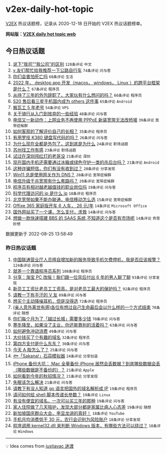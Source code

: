 # v2ex-daily-hot-topic

[V2EX](https://www.v2ex.com/) 热议话题榜，记录从 2020-12-18 日开始的 V2EX 热议话题榜单。

**网站版：[V2EX daily hot topic web](https://boojack.github.io/v2ex-daily-hot-topic-web/)**

## 今日热议话题

<!-- TODAY BEGIN -->

1. [说下“我司”“我公司”的区别](https://www.v2ex.com/t/875222) `128条评论` `中文`
1. [v 友们帮忙给我推荐一下公路自行车](https://www.v2ex.com/t/875231) `74条评论` `问与答`
1. [你们会害怕死亡吗](https://www.v2ex.com/t/875377) `68条评论` `生活`
1. [2022 年， desktop app 开发（macos， windows， Linux ）的跨平台框架是什么？](https://www.v2ex.com/t/875271) `67条评论` `程序员`
1. [从待了三年的外包辞职了，大家伙有什么想问的吗？](https://www.v2ex.com/t/875306) `66条评论` `程序员`
1. [S20 售后看三星手机国内成为 others 这件事](https://www.v2ex.com/t/875268) `65条评论` `Android`
1. [搬瓦工 5 年老号](https://www.v2ex.com/t/875217) `54条评论` `VPS`
1. [关于骑行从入门到放弃的一些经验](https://www.v2ex.com/t/875300) `48条评论` `问与答`
1. [电信又一新动作：上网业务不再使用 PPPoE 新装宽带无法改桥接](https://www.v2ex.com/t/875362) `39条评论` `宽带症候群`
1. [如何客观的了解评价自己的长相？](https://www.v2ex.com/t/875386) `35条评论` `程序员`
1. [有用罗技 K380 键盘写代码的吗？](https://www.v2ex.com/t/875294) `26条评论` `问与答`
1. [为什么现在全都是外包了，这到底是为什么](https://www.v2ex.com/t/875355) `24条评论` `职场话题`
1. [苏州找工作有感](https://www.v2ex.com/t/875265) `23条评论` `职场话题`
1. [试过在深圳闯红灯的老哥没](https://www.v2ex.com/t/875373) `21条评论` `深圳`
1. [现在国内手机还需要通过冰箱或绿色守护一类的杀后台吗？](https://www.v2ex.com/t/875353) `21条评论` `Android`
1. [这种诈骗短信，你们有没有收到过？](https://www.v2ex.com/t/875351) `20条评论` `分享发现`
1. [Win11 总是使用网关作为 DNS？](https://www.v2ex.com/t/875329) `20条评论` `宽带症候群`
1. [电信升级千兆宽带有什么套路吗？](https://www.v2ex.com/t/875246) `20条评论` `宽带症候群`
1. [程序员有相对越老越值钱的职业岗位吗](https://www.v2ex.com/t/875297) `19条评论` `问与答`
1. [科学代理访问的 ip 是什么 ip](https://www.v2ex.com/t/875243) `18条评论` `程序员`
1. [北京宽带如果不能办联通，电信移动怎么选](https://www.v2ex.com/t/875281) `15条评论` `宽带症候群`
1. [Offixe 365 家庭版开车 6 人车， 26 元/年](https://www.v2ex.com/t/875408) `14条评论` `Microsoft Office`
1. [国外网站买了一个课，怎么支付，求救](https://www.v2ex.com/t/875379) `14条评论` `问与答`
1. [想做一款快速搭建 BBS 的 SAAS 系统,不知道这个是否有市场呢](https://www.v2ex.com/t/875378) `14条评论` `奇思妙想`

数据更新于 2022-08-25 13:58:49

<!-- TODAY END -->

### 昨日热议话题

<!-- YESTERDAY BEGIN -->

1. [中国联通营业厅人员擅自增加新的服务导致手机欠费停机，我是否应该报警？](https://www.v2ex.com/t/875036) `124条评论` `问与答`
1. [就差一个靠谱程序员系列](https://www.v2ex.com/t/874972) `108条评论` `程序员`
1. [分享：淘宝 PC 改版！我们跟一位背后付出 6 年的男人聊了聊](https://www.v2ex.com/t/874992) `93条评论` `分享发现`
1. [新员工工资比老员工工资高，是对老员工最大的保护吗？](https://www.v2ex.com/t/874950) `92条评论` `程序员`
1. [请教一下有手汗的 V 友](https://www.v2ex.com/t/874989) `89条评论` `问与答`
1. [想买个主动降噪耳机，但是没得选](https://www.v2ex.com/t/875009) `72条评论` `程序员`
1. [(亲人意外离世有感)各位有想过自己生命最后会以什么样的一个方式结束](https://www.v2ex.com/t/874969) `70条评论` `随想`
1. [你们每个月为了「越过长城」需要多少钱](https://www.v2ex.com/t/875097) `70条评论` `问与答`
1. [寒冬降至，如果没了主业，你还能靠别的活着吗？](https://www.v2ex.com/t/875014) `63条评论` `问与答`
1. [如何避免冲动消费](https://www.v2ex.com/t/875021) `49条评论` `问与答`
1. [大价钱买了个有趣的域名](https://www.v2ex.com/t/874959) `32条评论` `程序员`
1. [第四方支付是什么东东？](https://www.v2ex.com/t/875159) `30条评论` `问与答`
1. [今天 A 股怎么了？](https://www.v2ex.com/t/875084) `25条评论` `问与答`
1. [🐟「Sakana!」石蒜模拟器](https://www.v2ex.com/t/875119) `24条评论` `分享创造`
1. [iPhone 备份大坑： Mac 全量备份 iPhone 居然会丢数据？到底哪些数据会丢（哪些数据是不备份的）？](https://www.v2ex.com/t/875147) `21条评论` `Apple`
1. [如何看到今年的秋招情况？](https://www.v2ex.com/t/875031) `21条评论` `分享发现`
1. [失眠该怎么解决](https://www.v2ex.com/t/874964) `21条评论` `问与答`
1. [请教下有没人知道 go 语言把国外的域名解析成 IP](https://www.v2ex.com/t/875167) `19条评论` `程序员`
1. [请问如何给 shell 脚本传递长参数？](https://www.v2ex.com/t/875087) `19条评论` `Linux`
1. [有没有便宜的域名，一次可以买三年的那种](https://www.v2ex.com/t/874983) `19条评论` `问与答`
1. [家人住院做了几天陪护，发现大部分都是家属比病人心态差](https://www.v2ex.com/t/874978) `19条评论` `随想`
1. [新加坡国庆群众大会，李显龙讲的真好！](https://www.v2ex.com/t/875118) `18条评论` `YouTube`
1. [手机月均消费低于 30 元，农行会识别为风险账户](https://www.v2ex.com/t/875056) `18条评论` `分享发现`
1. [程序调用 kernel32.dll 来判断 Windows 版本，有哪些方法可以绕过？](https://www.v2ex.com/t/875026) `18条评论` `Windows`

<!-- YESTERDAY END -->

---

💡 Idea comes from [justjavac 迷渡](https://github.com/justjavac/)

